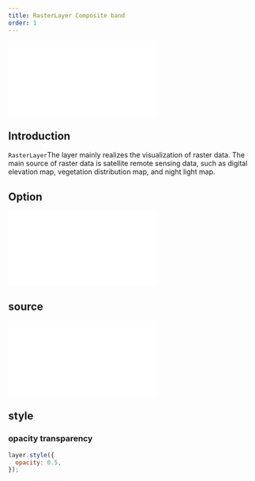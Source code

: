 ```yaml
---
title: RasterLayer Composite band
order: 1
---
```


<embed src="@/docs/common/style.md"></embed>

## Introduction

`RasterLayer`The layer mainly realizes the visualization of raster data. The main source of raster data is satellite remote sensing data, such as digital elevation map, vegetation distribution map, and night light map.

## Option

<embed src="@/docs/common/layer/options.en.md"></embed>

## source

<embed src="@/docs/common/source/raster/raster_rgb.en.md"></embed>

## style

### opacity transparency

```js
layer.style({
  opacity: 0.5,
});
```
